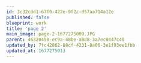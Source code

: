 ```yaml
---
id: 3c32cdd1-67f0-422e-9f2c-d57aa714a12e
published: false
blueprint: work
title: 'page 2'
main_image: page-2-1677275009.JPG
parent: 46320450-ec9a-48be-a8d8-3a7ec0447c40
updated_by: 7fc42862-88cf-4231-8a06-3e1f93ee1fbb
updated_at: 1677275013
---
```

